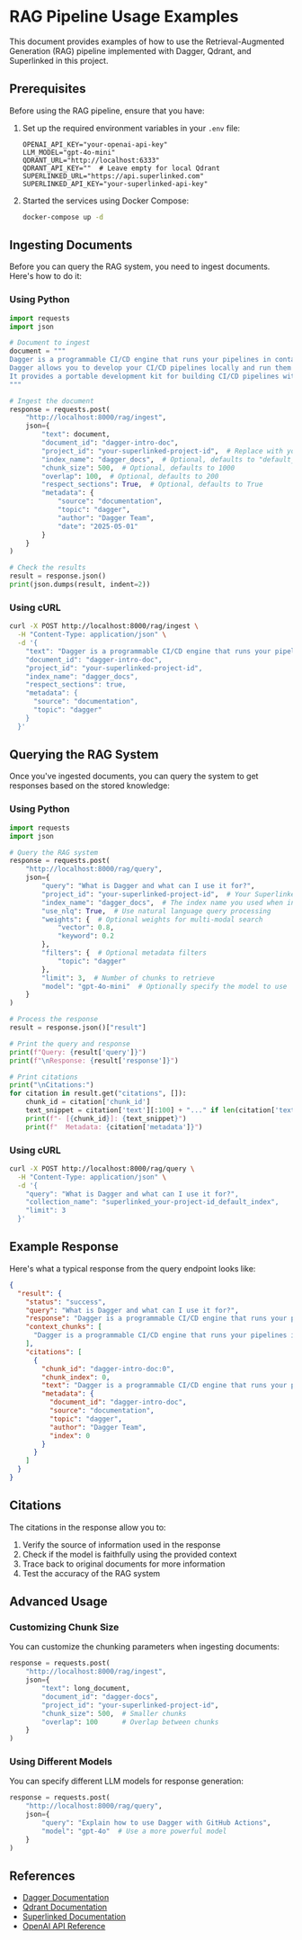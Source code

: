 # RAG Pipeline Usage Examples

This document provides examples of how to use the Retrieval-Augmented Generation (RAG) pipeline implemented with Dagger, Qdrant, and Superlinked in this project.

## Prerequisites

Before using the RAG pipeline, ensure that you have:

1. Set up the required environment variables in your `.env` file:
   ```
   OPENAI_API_KEY="your-openai-api-key"
   LLM_MODEL="gpt-4o-mini"
   QDRANT_URL="http://localhost:6333"
   QDRANT_API_KEY=""  # Leave empty for local Qdrant
   SUPERLINKED_URL="https://api.superlinked.com"
   SUPERLINKED_API_KEY="your-superlinked-api-key"
   ```

2. Started the services using Docker Compose:
   ```bash
   docker-compose up -d
   ```

## Ingesting Documents

Before you can query the RAG system, you need to ingest documents. Here's how to do it:

### Using Python

```python
import requests
import json

# Document to ingest
document = """
Dagger is a programmable CI/CD engine that runs your pipelines in containers. 
Dagger allows you to develop your CI/CD pipelines locally and run them anywhere.
It provides a portable development kit for building CI/CD pipelines with reusable modules.
"""

# Ingest the document
response = requests.post(
    "http://localhost:8000/rag/ingest",
    json={
        "text": document,
        "document_id": "dagger-intro-doc",
        "project_id": "your-superlinked-project-id",  # Replace with your actual project ID
        "index_name": "dagger_docs",  # Optional, defaults to "default_index"
        "chunk_size": 500,  # Optional, defaults to 1000
        "overlap": 100,  # Optional, defaults to 200
        "respect_sections": True,  # Optional, defaults to True
        "metadata": {
            "source": "documentation",
            "topic": "dagger",
            "author": "Dagger Team",
            "date": "2025-05-01"
        }
    }
)

# Check the results
result = response.json()
print(json.dumps(result, indent=2))
```

### Using cURL

```bash
curl -X POST http://localhost:8000/rag/ingest \
  -H "Content-Type: application/json" \
  -d '{
    "text": "Dagger is a programmable CI/CD engine that runs your pipelines in containers. Dagger allows you to develop your CI/CD pipelines locally and run them anywhere.",
    "document_id": "dagger-intro-doc",
    "project_id": "your-superlinked-project-id",
    "index_name": "dagger_docs",
    "respect_sections": true,
    "metadata": {
      "source": "documentation",
      "topic": "dagger"
    }
  }'
```

## Querying the RAG System

Once you've ingested documents, you can query the system to get responses based on the stored knowledge:

### Using Python

```python
import requests
import json

# Query the RAG system
response = requests.post(
    "http://localhost:8000/rag/query",
    json={
        "query": "What is Dagger and what can I use it for?",
        "project_id": "your-superlinked-project-id",  # Your Superlinked project ID
        "index_name": "dagger_docs",  # The index name you used when ingesting
        "use_nlq": True,  # Use natural language query processing
        "weights": {  # Optional weights for multi-modal search
            "vector": 0.8,
            "keyword": 0.2
        },
        "filters": {  # Optional metadata filters
            "topic": "dagger"
        },
        "limit": 3,  # Number of chunks to retrieve
        "model": "gpt-4o-mini"  # Optionally specify the model to use
    }
)

# Process the response
result = response.json()["result"]

# Print the query and response
print(f"Query: {result['query']}")
print(f"\nResponse: {result['response']}")

# Print citations
print("\nCitations:")
for citation in result.get("citations", []):
    chunk_id = citation['chunk_id']
    text_snippet = citation['text'][:100] + "..." if len(citation['text']) > 100 else citation['text']
    print(f"- [{chunk_id}]: {text_snippet}")
    print(f"  Metadata: {citation['metadata']}")
```

### Using cURL

```bash
curl -X POST http://localhost:8000/rag/query \
  -H "Content-Type: application/json" \
  -d '{
    "query": "What is Dagger and what can I use it for?",
    "collection_name": "superlinked_your-project-id_default_index",
    "limit": 3
  }'
```

## Example Response

Here's what a typical response from the query endpoint looks like:

```json
{
  "result": {
    "status": "success",
    "query": "What is Dagger and what can I use it for?",
    "response": "Dagger is a programmable CI/CD engine that runs your pipelines in containers [dagger-intro-doc:0]. You can use it to develop your CI/CD pipelines locally and then run them anywhere [dagger-intro-doc:0]. It provides a portable development kit for building CI/CD pipelines with reusable modules [dagger-intro-doc:0].",
    "context_chunks": [
      "Dagger is a programmable CI/CD engine that runs your pipelines in containers. Dagger allows you to develop your CI/CD pipelines locally and run them anywhere. It provides a portable development kit for building CI/CD pipelines with reusable modules."
    ],
    "citations": [
      {
        "chunk_id": "dagger-intro-doc:0",
        "chunk_index": 0,
        "text": "Dagger is a programmable CI/CD engine that runs your pipelines in containers. Dagger allows you to develop your CI/CD pipelines locally and run them anywhere. It provides a portable development kit for building CI/CD pipelines with reusable modules.",
        "metadata": {
          "document_id": "dagger-intro-doc",
          "source": "documentation",
          "topic": "dagger",
          "author": "Dagger Team",
          "index": 0
        }
      }
    ]
  }
}
```

## Citations

The citations in the response allow you to:
1. Verify the source of information used in the response
2. Check if the model is faithfully using the provided context
3. Trace back to original documents for more information
4. Test the accuracy of the RAG system

## Advanced Usage

### Customizing Chunk Size

You can customize the chunking parameters when ingesting documents:

```python
response = requests.post(
    "http://localhost:8000/rag/ingest",
    json={
        "text": long_document,
        "document_id": "dagger-docs",
        "project_id": "your-superlinked-project-id",
        "chunk_size": 500,  # Smaller chunks
        "overlap": 100      # Overlap between chunks
    }
)
```

### Using Different Models

You can specify different LLM models for response generation:

```python
response = requests.post(
    "http://localhost:8000/rag/query",
    json={
        "query": "Explain how to use Dagger with GitHub Actions",
        "model": "gpt-4o"  # Use a more powerful model
    }
)
```

## References

- [Dagger Documentation](https://docs.dagger.io/)
- [Qdrant Documentation](https://qdrant.tech/documentation/)
- [Superlinked Documentation](https://docs.superlinked.com/)
- [OpenAI API Reference](https://platform.openai.com/docs/api-reference)
